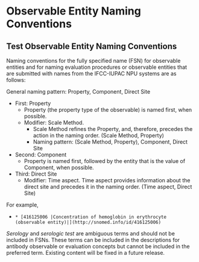 # Observable Entity Naming Conventions

## Test Observable Entity Naming Conventions

Naming conventions for the fully specified name (FSN) for observable entities and for naming evaluation procedures or observable entities that are submitted with names from the IFCC-IUPAC NPU systems are as follows:

General naming pattern: Property, Component, Direct Site

  * First: Property
    * Property (the property type of the observable) is named first, when possible.
    * Modifier: Scale Method.
      * Scale Method refines the Property, and, therefore, precedes the action in the naming order. (Scale Method, Property)
      * Naming pattern: (Scale Method, Property), Component, Direct Site
  * Second: Component
    * Property is named first, followed by the entity that is the value of Component, when possible.
  * Third: Direct Site
    * Modifier: Time aspect. Time aspect provides information about the direct site and precedes it in the naming order. (Time aspect, Direct Site) 

For example,

  *     * [416125006 |Concentration of hemoglobin in erythrocyte (observable entity)|](http://snomed.info/id/416125006)

  

  

_Serology_ and _serologic test_ are ambiguous terms and should not be included in FSNs. These terms can be included in the descriptions for antibody observable or evaluation concepts but cannot be included in the preferred term. Existing content will be fixed in a future release.
